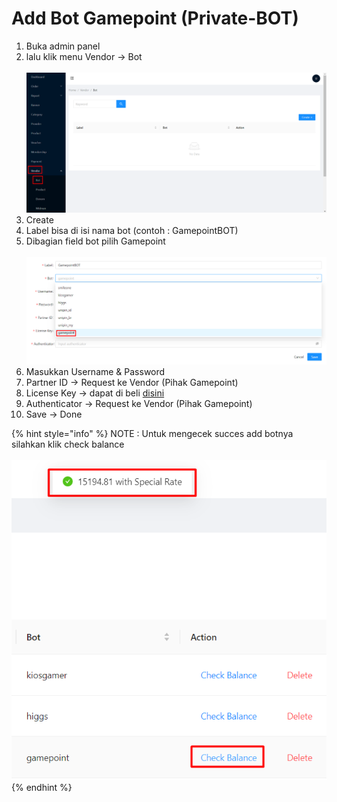 # Add Bot Gamepoint (Private-BOT)

1. Buka admin panel
2. lalu klik menu Vendor -> Bot\
   \
   ![](<../.gitbook/assets/image (50).png>)
3. Create
4. Label bisa di isi nama bot (contoh : GamepointBOT)
5. Dibagian field bot pilih Gamepoint\
   \
   ![](<../.gitbook/assets/image (48).png>)
6. Masukkan Username & Password
7. Partner ID -> Request ke Vendor (Pihak Gamepoint)
8. License Key -> dapat di beli [disini](https://panel.vocagame.com/)
9. Authenticator -> Request ke Vendor (Pihak Gamepoint)
10. Save -> Done

{% hint style="info" %}
NOTE : Untuk mengecek succes add botnya silahkan klik check balance\
\
![](<../.gitbook/assets/image (29).png>)
{% endhint %}
